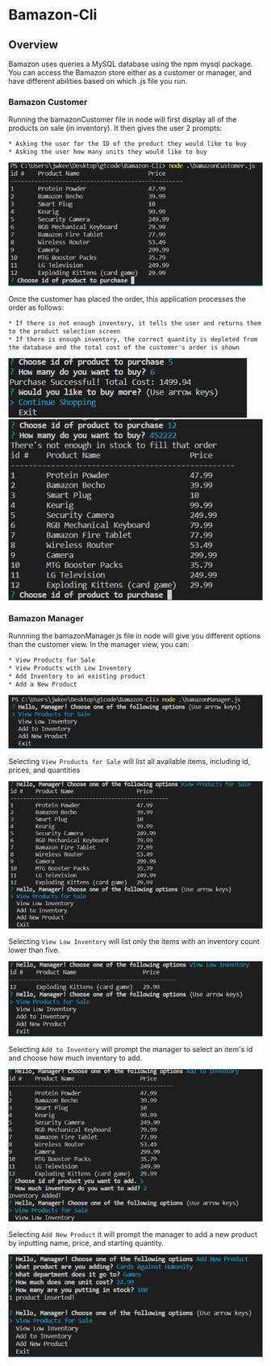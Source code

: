 # Bamazon-Cli

## Overview

Bamazon uses queries a MySQL database using the npm mysql package. You can access the Bamazon store either as a customer or manager, and have different abilities based on which .js file you run.

### Bamazon Customer

Running the bamazonCustomer file in node will first display all of the products on sale (in inventory). It then gives the user 2 prompts:

    * Asking the user for the ID of the product they would like to buy
    * Asking the user how many units they would like to buy

![bamazon store](./assets/customer-store-view.PNG)

Once the customer has placed the order, this application processes the order as follows:

    * If there is not enough inventory, it tells the user and returns them to the product selection screen
    * If there is enough inventory, the correct quantity is depleted from the database and the total cost of the customer's order is shown

![customer success](./assets/customer-shop-success.PNG)
![customer fail](./assets/customer-shop-fail.PNG)

### Bamazon Manager

Runnning the bamazonManager.js file in node will give you different options than the customer view. In the manager view, you can:

    * View Products for Sale
    * View Products with Low Inventory
    * Add Inventory to an existing product
    * Add a New Product

![Manager view](./assets/manager-start-view.PNG)

Selecting `View Products for Sale` will list all available items, including id, prices, and quantities

![Manager view products](./assets/manager-view-products.PNG)

Selecting `View Low Inventory` will list only the items with an inventory count lower than five.

![Manager view low inventory](./assets/manager-low-product.PNG)

Selecting `Add to Inventory` will prompt the manager to select an item's id and choose how much inventory to add.

![Manager add inventory](./assets/manager-add-inventory.PNG)

Selecting `Add New Product` it will prompt the manager to add a new product by inputting name, price, and starting quantity.

![Manager add products](./assets/manager-add-products.PNG)